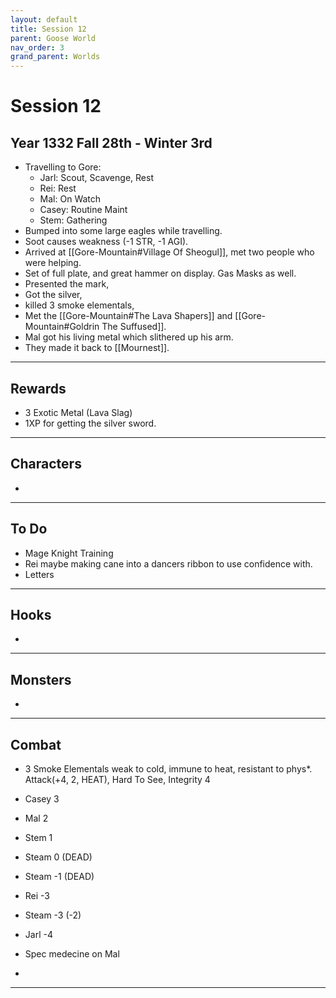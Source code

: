 ```yaml
---
layout: default
title: Session 12
parent: Goose World
nav_order: 3
grand_parent: Worlds
---
```

# Session 12

## Year 1332 Fall 28th - Winter 3rd
* Travelling to Gore:
	* Jarl: Scout, Scavenge, Rest
	* Rei: Rest
	* Mal: On Watch
	* Casey: Routine Maint
	* Stem: Gathering
* Bumped into some large eagles while travelling. 
* Soot causes weakness (-1 STR, -1 AGI).
* Arrived at [[Gore-Mountain#Village Of Sheogul]], met two people who were helping.
* Set of full plate, and great hammer on display. Gas Masks as well.
* Presented the mark,
* Got the silver,
* killed 3 smoke elementals,
* Met the [[Gore-Mountain#The Lava Shapers]] and [[Gore-Mountain#Goldrin The Suffused]].
* Mal got his living metal which slithered up his arm.
* They made it back to [[Mournest]].


---

## Rewards
* 3 Exotic Metal (Lava Slag)
* 1XP for getting the silver sword.


---

## Characters
* 
 

---

## To Do
* Mage Knight Training
* Rei maybe making cane into a dancers ribbon to use confidence with.
* Letters


---

## Hooks
* 


---

## Monsters
* 


---

## Combat
* 3 Smoke Elementals weak to cold, immune to heat, resistant to phys*. Attack(+4, 2, HEAT), Hard To See, Integrity 4

* Casey 3
* Mal 2
* Stem 1
* Steam 0 (DEAD)
* Steam -1 (DEAD)
* Rei -3
* Steam -3 (-2)
* Jarl -4

* Spec medecine on Mal
* 

---
